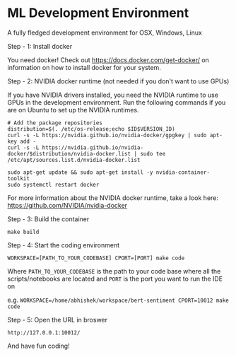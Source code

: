 # ML Development Environment

A fully fledged development environment for OSX, Windows, Linux

Step - 1: Install docker 

You need docker! Check out https://docs.docker.com/get-docker/ on information on how to install docker for your system.


Step - 2: NVIDIA docker runtime (not needed if you don't want to use GPUs)

If you have NVIDIA drivers installed, you need the NVIDIA runtime to use GPUs in the development environment.
Run the following commands if you are on Ubuntu to set up the NVIDIA runtimes.

```
# Add the package repositories
distribution=$(. /etc/os-release;echo $ID$VERSION_ID)
curl -s -L https://nvidia.github.io/nvidia-docker/gpgkey | sudo apt-key add -
curl -s -L https://nvidia.github.io/nvidia-docker/$distribution/nvidia-docker.list | sudo tee /etc/apt/sources.list.d/nvidia-docker.list

sudo apt-get update && sudo apt-get install -y nvidia-container-toolkit
sudo systemctl restart docker
```

For more information about the NVIDIA docker runtime, take a look here: https://github.com/NVIDIA/nvidia-docker

Step - 3: Build the container

```
make build
```

Step - 4: Start the coding environment

```
WORKSPACE=[PATH_TO_YOUR_CODEBASE] CPORT=[PORT] make code
```

Where ```PATH_TO_YOUR_CODEBASE``` is the path to your code base where all the scripts/notebooks are located and ```PORT``` is the port you want to run the IDE on

e.g. ```WORKSPACE=/home/abhishek/workspace/bert-sentiment CPORT=10012 make code```

Step - 5: Open the URL in broswer

```http://127.0.0.1:10012/```

And have fun coding!
